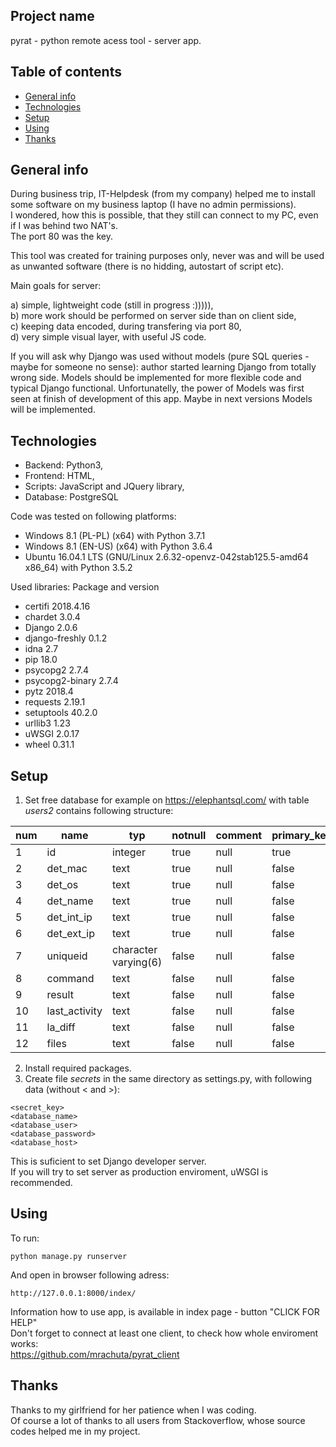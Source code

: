 ## Project name
pyrat - python remote acess tool - server app.

## Table of contents
* [General info](#general-info)
* [Technologies](#technologies)
* [Setup](#setup)
* [Using](#using)
* [Thanks](#thanks)

## General info
During business trip, IT-Helpdesk (from my company) helped me to install some software on my business laptop (I have no admin permissions).  
I wondered, how this is possible, that they still can connect to my PC, even if I was behind two NAT's.   
The port 80 was the key.

This tool was created for training purposes only, never was and will be used as unwanted software (there is no hidding, autostart of script etc).

Main goals for server:

a) simple, lightweight code (still in progress :))))),  
b) more work should be performed on server side than on client side,  
c) keeping data encoded, during transfering via port 80,  
d) very simple visual layer, with useful JS code.

If you will ask why Django was used without models (pure SQL queries - maybe for someone no sense): author started learning Django from totally wrong side.
Models should be implemented for more flexible code and typical Django functional. Unfortunatelly, 
the power of Models was first seen at finish of development of this app. Maybe in next versions Models will be implemented.

## Technologies
* Backend: Python3,
* Frontend: HTML,
* Scripts: JavaScript and JQuery library,
* Database: PostgreSQL

Code was tested on following platforms:
* Windows 8.1 (PL-PL) (x64) with Python 3.7.1
* Windows 8.1 (EN-US) (x64) with Python 3.6.4
* Ubuntu 16.04.1 LTS (GNU/Linux 2.6.32-openvz-042stab125.5-amd64 x86_64) with Python 3.5.2

Used libraries:
Package and version  
* certifi         2018.4.16
* chardet         3.0.4    
* Django          2.0.6    
* django-freshly  0.1.2    
* idna            2.7      
* pip             18.0     
* psycopg2        2.7.4    
* psycopg2-binary 2.7.4    
* pytz            2018.4   
* requests        2.19.1   
* setuptools      40.2.0   
* urllib3         1.23     
* uWSGI           2.0.17   
* wheel           0.31.1   

## Setup

1. Set free database for example on https://elephantsql.com/ with table *users2* contains following structure:


| num | name          | typ                  | notnull | comment | primary_key |
|-----|---------------|----------------------|---------|---------|-------------|
| 1   | id            | integer              | true    | null    | true        |
| 2   | det_mac       | text                 | true    | null    | false       |
| 3   | det_os        | text                 | true    | null    | false       |
| 4   | det_name      | text                 | true    | null    | false       |
| 5   | det_int_ip    | text                 | true    | null    | false       |
| 6   | det_ext_ip    | text                 | true    | null    | false       |
| 7   | uniqueid      | character varying(6) | false   | null    | false       |
| 8   | command       | text                 | false   | null    | false       |
| 9   | result        | text                 | false   | null    | false       |
| 10  | last_activity | text                 | false   | null    | false       |
| 11  | la_diff       | text                 | false   | null    | false       |
| 12  | files         | text                 | false   | null    | false       |

2. Install required packages.
3. Create file *secrets* in the same directory as settings.py, with following data (without < and >):
```
<secret_key>
<database_name>
<database_user>
<database_password>
<database_host>
```
This is suficient to set Django developer server.  
If you will try to set server as production enviroment, uWSGI is recommended.

## Using

To run:

```
python manage.py runserver
```

And open in browser following adress:
```
http://127.0.0.1:8000/index/
```

Information how to use app, is available in index page - button "CLICK FOR HELP"  
Don't forget to connect at least one client, to check how whole enviroment works:  
https://github.com/mrachuta/pyrat_client

## Thanks

Thanks to my girlfriend for her patience when I was coding.  
Of course a lot of thanks to all users from Stackoverflow, whose source codes helped me in my project.
